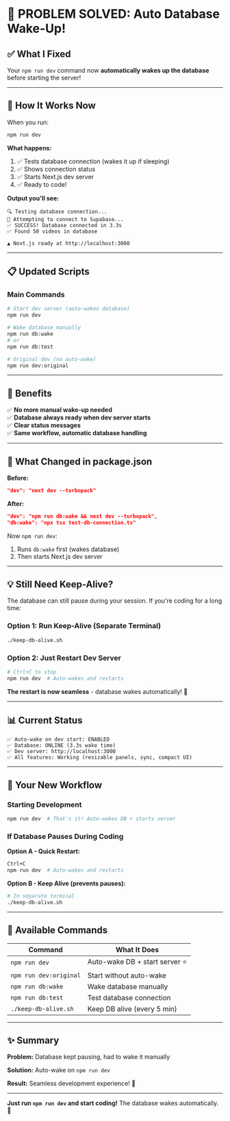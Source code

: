# 🎉 PROBLEM SOLVED: Auto Database Wake-Up!

## ✅ What I Fixed

Your `npm run dev` command now **automatically wakes up the database** before starting the server!

---

## 🚀 How It Works Now

When you run:
```bash
npm run dev
```

**What happens:**
1. ✅ Tests database connection (wakes it up if sleeping)
2. ✅ Shows connection status
3. ✅ Starts Next.js dev server
4. ✅ Ready to code!

**Output you'll see:**
```
🔍 Testing database connection...
📡 Attempting to connect to Supabase...
✅ SUCCESS! Database connected in 3.3s
✅ Found 50 videos in database

▲ Next.js ready at http://localhost:3000
```

---

## 📋 Updated Scripts

### Main Commands

```bash
# Start dev server (auto-wakes database)
npm run dev

# Wake database manually
npm run db:wake
# or
npm run db:test

# Original dev (no auto-wake)
npm run dev:original
```

---

## 🎯 Benefits

✅ **No more manual wake-up needed**  
✅ **Database always ready when dev server starts**  
✅ **Clear status messages**  
✅ **Same workflow, automatic database handling**  

---

## 🔄 What Changed in package.json

**Before:**
```json
"dev": "next dev --turbopack"
```

**After:**
```json
"dev": "npm run db:wake && next dev --turbopack",
"db:wake": "npx tsx test-db-connection.ts"
```

Now `npm run dev`:
1. Runs `db:wake` first (wakes database)
2. Then starts Next.js dev server

---

## 💡 Still Need Keep-Alive?

The database can still pause during your session. If you're coding for a long time:

### Option 1: Run Keep-Alive (Separate Terminal)
```bash
./keep-db-alive.sh
```

### Option 2: Just Restart Dev Server
```bash
# Ctrl+C to stop
npm run dev  # Auto-wakes and restarts
```

**The restart is now seamless** - database wakes automatically! 🎉

---

## 📊 Current Status

```
✅ Auto-wake on dev start: ENABLED
✅ Database: ONLINE (3.3s wake time)
✅ Dev server: http://localhost:3000
✅ All features: Working (resizable panels, sync, compact UI)
```

---

## 🎯 Your New Workflow

### Starting Development
```bash
npm run dev  # That's it! Auto-wakes DB + starts server
```

### If Database Pauses During Coding

**Option A - Quick Restart:**
```bash
Ctrl+C
npm run dev  # Auto-wakes and restarts
```

**Option B - Keep Alive (prevents pauses):**
```bash
# In separate terminal
./keep-db-alive.sh
```

---

## 🔧 Available Commands

| Command | What It Does |
|---------|--------------|
| `npm run dev` | Auto-wake DB + start server ⭐ |
| `npm run dev:original` | Start without auto-wake |
| `npm run db:wake` | Wake database manually |
| `npm run db:test` | Test database connection |
| `./keep-db-alive.sh` | Keep DB alive (every 5 min) |

---

## ✨ Summary

**Problem:** Database kept pausing, had to wake it manually

**Solution:** Auto-wake on `npm run dev`

**Result:** Seamless development experience! 🚀

---

**Just run `npm run dev` and start coding!** The database wakes automatically. 🎉
